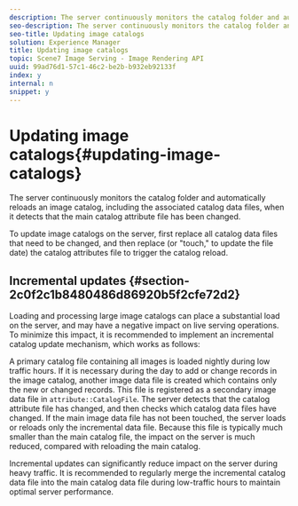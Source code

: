 ```yaml
---
description: The server continuously monitors the catalog folder and automatically reloads an image catalog, including the associated catalog data files, when it detects that the main catalog attribute file has been changed.
seo-description: The server continuously monitors the catalog folder and automatically reloads an image catalog, including the associated catalog data files, when it detects that the main catalog attribute file has been changed.
seo-title: Updating image catalogs
solution: Experience Manager
title: Updating image catalogs
topic: Scene7 Image Serving - Image Rendering API
uuid: 99ad76d1-57c1-46c2-be2b-b932eb92133f
index: y
internal: n
snippet: y
---
```


# Updating image catalogs{#updating-image-catalogs}

The server continuously monitors the catalog folder and automatically reloads an image catalog, including the associated catalog data files, when it detects that the main catalog attribute file has been changed.

 To update image catalogs on the server, first replace all catalog data files that need to be changed, and then replace (or "touch," to update the file date) the catalog attributes file to trigger the catalog reload.

## Incremental updates {#section-2c0f2c1b8480486d86920b5f2cfe72d2}

Loading and processing large image catalogs can place a substantial load on the server, and may have a negative impact on live serving operations. To minimize this impact, it is recommended to implement an incremental catalog update mechanism, which works as follows:

A primary catalog file containing all images is loaded nightly during low traffic hours. If it is necessary during the day to add or change records in the image catalog, another image data file is created which contains only the new or changed records. This file is registered as a secondary image data file in `attribute::CatalogFile`. The server detects that the catalog attribute file has changed, and then checks which catalog data files have changed. If the main image data file has not been touched, the server loads or reloads only the incremental data file. Because this file is typically much smaller than the main catalog file, the impact on the server is much reduced, compared with reloading the main catalog.

Incremental updates can significantly reduce impact on the server during heavy traffic. It is recommended to regularly merge the incremental catalog data file into the main catalog data file during low-traffic hours to maintain optimal server performance. 
